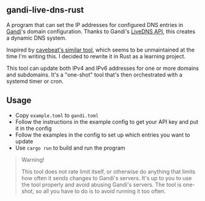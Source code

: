 ## gandi-live-dns-rust

A program that can set the IP addresses for configured DNS entries in [Gandi](https://gandi.net)'s domain configuration.
Thanks to Gandi's [LiveDNS API](https://api.gandi.net/docs/livedns/), this creates a dynamic DNS system.

Inspired by [cavebeat's similar tool](https://github.com/cavebeat/gandi-live-dns),
which seems to be unmaintained at the time I'm writing this. I decided to rewrite it in Rust as a learning project.

This tool can update both IPv4 and IPv6 addresses for one or more domains and subdomains.
It's a "one-shot" tool that's then orchestrated with a systemd timer or cron.

## Usage

- Copy `example.toml` to `gandi.toml`
- Follow the instructions in the example config to get your API key and put it in the config
- Follow the examples in the config to set up which entries you want to update
- Use `cargo run` to build and run the program

> Warning!
> 
> This tool does not rate limit itself, or otherwise do anything that limits how often it sends changes to Gandi's servers.
> It's up to you to use the tool properly and avoid abusing Gandi's servers. The tool is one-shot, so all you have to do is
> to avoid running it too often.
